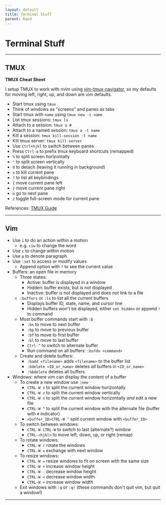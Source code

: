 ```yaml
---
layout: default
title: Terminal Stuff
parent: Rand
---
```


# Terminal Stuff

---

## TMUX

**TMUX Cheat Sheet**

I setup TMUX to work with nvim using [vim-tmux-navigator](https://github.com/christoomey/vim-tmux-navigator), so my defaults for moving left, right, up, and down are vim defaults.

- Start tmux using `tmux`
- Think of windows as "screens" and panes as tabs
- Start tmux with `name` using `tmux new -s name`
- List tmux sessions: `tmux ls`
- Attach to a session: `tmux a #`
- Attach to a named session: `tmux a -t name`
- Kill a session: `tmux kill-session -t name`
- Kill tmux server: `tmux kill-server`
- Use `Ctrl+hjkl` to switch between panes
- Press `Ctrl-a` to prefix tmux keyboard shortcuts (remapped)
- `%` to split screen horizontally
- `"` to split screen vertically
- `d` to detach (leaving it running in background)
- `x` to kill current pane
- `?` to list all keybindings
- `{` move current pane left
- `}` move current pane right
- `o` go to next pane
- `z` toggle full-screen mode for current pane

References: [TMUX Guide](https://tmuxguide.readthedocs.io/en/latest/tmux/tmux.html)

---

## Vim

- Use `i` to do an action within a motion
    - e.g. `ciw` to change the word
- Use `c` to change within motion
- Use `p` to denote paragraph
- Use `:set` to access or modify values
    - Append option with `?` to see the current value
- Buffers: an open file in memory
    - Three states:
        - Active: buffer is displayed in a window
        - Hidden: buffer exists, but is not displayed
        - Inactive: buffer is not displayed and does not link to a file
    - `:buffers` or `:ls` to list all the current buffers
        - Displays buffer ID, state, name, and cursor line
        - Hidden buffers won't be displayed, either `set hidden` or append `!` to command
    - Most buffer commands start with `:b`
        - `:bn` to move to next buffer
        - `:bp` to move to previous buffer
        - `:bf` to move to first buffer
        - `:bl` to move to last buffer
        - `Ctrl-^` to switch to alternate buffer
        - Run command on all buffers: `:bufdo <command>`
    - Create and delete buffers:
        - `:badd <filename>` adds `<filename>` to the buffer list
        - `:bdelete <ID_or_name>` deletes *all* buffers in `<ID_or_name>`
        - `:%bdelete` deletes all buffers
- Windows: where vim can display the content of a buffer
    - To create a new window use `:new`
        - `CTRL-W s` to split the current window horizontally
        - `CTRL-W v` to split the current window vertically
        - `CTRL-W n` to split the current window horizontally *and* edit a new file
        - `CTRL-W ^` to split the current window with the alternate file (buffer with `#` indicator)
        - `<buffer_ID>CTRL-W ^` split current window with `<buffer_ID>`
    - To switch between windows:
        - `CTRL-W CTRL-W` to switch to last (alternate?) window
        - `CTRL-<hjkl>` to move left, down, up, or right (remap)
    - To rotate windows:
        - `CTRL-W r` rotate the windows
        - `CTRL-W x` exchange with next window
    - To resize windows:
        - `CTRL-W =` resize windows to fit on screen with the same size
        - `CTRL-W +` increase window height
        - `CTRL-W -` decrease window height
        - `CTRL-W <` decrease window width
        - `CTRL-W >` increase window width
    - Exit windows with `:q` or `:q!` (these commands don't quit vim, but quit a window!)

---
